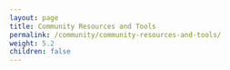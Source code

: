 ```yaml
---
layout: page
title: Community Resources and Tools
permalink: /community/community-resources-and-tools/
weight: 5.2
children: false
---
```

